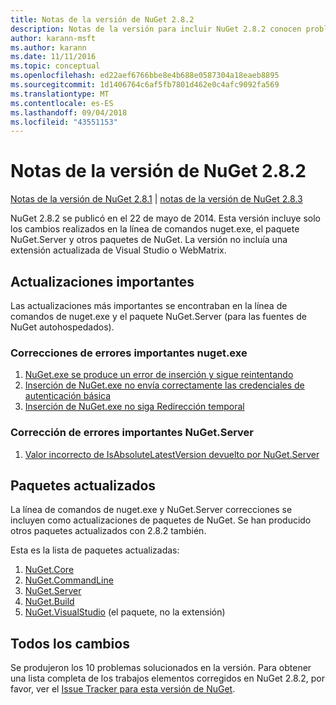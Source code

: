 ```yaml
---
title: Notas de la versión de NuGet 2.8.2
description: Notas de la versión para incluir NuGet 2.8.2 conocen problemas, correcciones de errores, características agregadas y dcr.
author: karann-msft
ms.author: karann
ms.date: 11/11/2016
ms.topic: conceptual
ms.openlocfilehash: ed22aef6766bbe8e4b688e0587304a18eaeb8895
ms.sourcegitcommit: 1d1406764c6af5fb7801d462e0c4afc9092fa569
ms.translationtype: MT
ms.contentlocale: es-ES
ms.lasthandoff: 09/04/2018
ms.locfileid: "43551153"
---
```

# <a name="nuget-282-release-notes"></a>Notas de la versión de NuGet 2.8.2

[Notas de la versión de NuGet 2.8.1](../release-notes/nuget-2.8.1.md) | [notas de la versión de NuGet 2.8.3](../release-notes/nuget-2.8.3.md)

NuGet 2.8.2 se publicó en el 22 de mayo de 2014.  Esta versión incluye solo los cambios realizados en la línea de comandos nuget.exe, el paquete NuGet.Server y otros paquetes de NuGet.  La versión no incluía una extensión actualizada de Visual Studio o WebMatrix.

## <a name="notable-updates"></a>Actualizaciones importantes

Las actualizaciones más importantes se encontraban en la línea de comandos de nuget.exe y el paquete NuGet.Server (para las fuentes de NuGet autohospedados).

### <a name="important-nugetexe-bug-fixes"></a>Correcciones de errores importantes nuget.exe

1. [NuGet.exe se produce un error de inserción y sigue reintentando](https://nuget.codeplex.com/workitem/4000)
1. [Inserción de NuGet.exe no envía correctamente las credenciales de autenticación básica](https://nuget.codeplex.com/workitem/4109)
1. [Inserción de NuGet.exe no siga Redirección temporal](https://nuget.codeplex.com/workitem/4050)

### <a name="important-nugetserver-bug-fix"></a>Corrección de errores importantes NuGet.Server

1. [Valor incorrecto de IsAbsoluteLatestVersion devuelto por NuGet.Server](https://nuget.codeplex.com/workitem/4147)

## <a name="packages-updated"></a>Paquetes actualizados

La línea de comandos de nuget.exe y NuGet.Server correcciones se incluyen como actualizaciones de paquetes de NuGet.  Se han producido otros paquetes actualizados con 2.8.2 también.

Esta es la lista de paquetes actualizadas:

1. [NuGet.Core](https://www.nuget.org/packages/NuGet.Core/)
1. [NuGet.CommandLine](https://www.nuget.org/packages/NuGet.CommandLine/)
1. [NuGet.Server](https://www.nuget.org/packages/NuGet.Server/)
1. [NuGet.Build](https://www.nuget.org/packages/NuGet.Build/)
1. [NuGet.VisualStudio](https://www.nuget.org/packages/NuGet.VisualStudio/) (el paquete, no la extensión)

## <a name="all-changes"></a>Todos los cambios
Se produjeron los 10 problemas solucionados en la versión. Para obtener una lista completa de los trabajos elementos corregidos en NuGet 2.8.2, por favor, ver el [Issue Tracker para esta versión de NuGet](https://nuget.codeplex.com/workitem/list/advanced?keyword=&status=All&type=All&priority=All&release=NuGet%202.8.2&assignedTo=All&component=All&sortField=LastUpdatedDate&sortDirection=Descending&page=0&reasonClosed=All).
